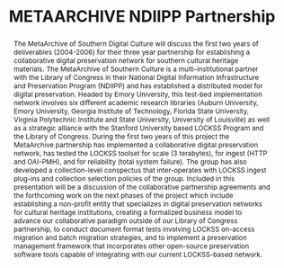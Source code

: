 ---
abstract: 'The MetaArchive of Southern Digital Culture will discuss the first two
  years of deliverables (2004-2006) for their three year partnership for establishing
  a collaborative digital preservation network for southern cultural heritage materials.
  The MetaArchive of Southern Culture is a multi-institutional partner with the Library
  of Congress in their National Digital Information Infrastructure and Preservation
  Program (NDIIPP) and has established a distributed model for digital preservation.
  Headed by Emory University, this test-bed implementation network involves six different
  academic research libraries (Auburn University, Emory University, Georgia Institute
  of Technology, Florida State University, Virginia Polytechnic Institute and State
  University, University of Louisville) as well as a strategic alliance with the Stanford
  University based LOCKSS Program and the Library of Congress.

  During the first two years of this project the MetaArchive partnership has implemented
  a collaborative digital preservation network, has tested the LOCKSS toolset for
  scale (3 terabytes), for ingest (HTTP and OAI-PMH), and for reliability (total system
  failure). The group has also developed a collection-level conspectus that inter-operates
  with LOCKSS ingest plug-ins and collection selection policies of the group. Included
  in this presentation will be a discussion of the collaborative partnership agreements
  and the forthcoming work on the next phases of the project which include establishing
  a non-profit entity that specializes in digital preservation networks for cultural
  heritage institutions, creating a formalized business model to advance our collaborative
  paradigm outside of our Library of Congress partnership, to conduct document format
  tests involving LOCKSS on-access migration and batch migration strategies, and to
  implement a preservation management framework that incorporates other open-source
  preservation software tools capable of integrating with our current LOCKSS-based
  network.'
creators:
- Robert H. McDonald
- Tyler Walters
date: null
document_url: https://services.phaidra.univie.ac.at/api/object/o:294556/download
grand_parent: iPRES
institutions: []
keywords:
- ithaca
landing_page_url: https://phaidra.univie.ac.at/o:294556
language: eng
layout: publication
license: CC BY-SA 3.0 AT
notes_url: null
parent: iPRES 2006
publication_type: presentation
size: 616053
slides_url: null
source_name: iPRES
stream_url: null
title: METAARCHIVE NDIIPP Partnership
year: 2006
---